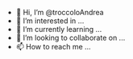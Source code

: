 - 👋 Hi, I’m @troccoloAndrea
- 👀 I’m interested in ...
- 🌱 I’m currently learning ...
- 💞️ I’m looking to collaborate on ...
- 📫 How to reach me ...

<!---
troccoloAndrea/troccoloAndrea is a ✨ special ✨ repository because its `README.md` (this file) appears on your GitHub profile.
You can click the Preview link to take a look at your changes.
--->
